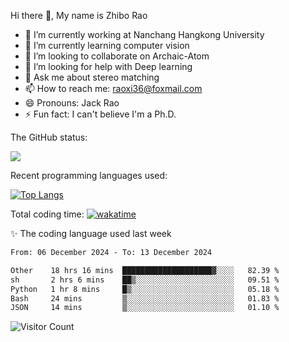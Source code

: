 Hi there 👋, My name is Zhibo Rao
- 🔭 I’m currently working at Nanchang Hangkong University
- 🌱 I’m currently learning computer vision
- 👯 I’m looking to collaborate on Archaic-Atom
- 🤔 I’m looking for help with Deep learning
- 💬 Ask me about stereo matching
- 📫 How to reach me: raoxi36@foxmail.com
- 😄 Pronouns: Jack Rao
- ⚡ Fun fact: I can't believe I'm a Ph.D.

The GitHub status:

![](https://github-readme-stats.vercel.app/api?username=ZhiboRao)

Recent programming languages used:

[![Top Langs](https://github-readme-stats.vercel.app/api/top-langs/?username=ZhiboRao&layout=compact)](https://github.com/anuraghazra/github-readme-stats)

Total coding time: [![wakatime](https://wakatime.com/badge/user/51ec5ec7-4742-4243-9eea-732ade32c0b7.svg)](https://wakatime.com/@51ec5ec7-4742-4243-9eea-732ade32c0b7)

✨ The coding language used last week 
<!--START_SECTION:waka-->

```txt
From: 06 December 2024 - To: 13 December 2024

Other    18 hrs 16 mins  ████████████████████▓░░░░   82.39 %
sh       2 hrs 6 mins    ██▒░░░░░░░░░░░░░░░░░░░░░░   09.51 %
Python   1 hr 8 mins     █▒░░░░░░░░░░░░░░░░░░░░░░░   05.18 %
Bash     24 mins         ▒░░░░░░░░░░░░░░░░░░░░░░░░   01.83 %
JSON     14 mins         ▒░░░░░░░░░░░░░░░░░░░░░░░░   01.10 %
```

<!--END_SECTION:waka-->

![Visitor Count](https://profile-counter.glitch.me/Raohaocheng/count.svg)
